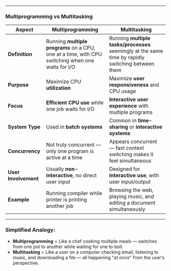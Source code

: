 

---

### Multiprogramming vs Multitasking

| Aspect               | **Multiprogramming**                                                                             | **Multitasking**                                                                                  |
| -------------------- | ------------------------------------------------------------------------------------------------ | ------------------------------------------------------------------------------------------------- |
| **Definition**       | Running **multiple programs** on a CPU, one at a time, with CPU switching when one waits for I/O | Running **multiple tasks/processes** seemingly at the same time by rapidly switching between them |
| **Purpose**          | Maximize CPU **utilization**                                                                     | Maximize **user responsiveness** and CPU usage                                                    |
| **Focus**            | **Efficient CPU use** while one job waits for I/O                                                | **Interactive user experience** with multiple programs                                            |
| **System Type**      | Used in **batch systems**                                                                        | Common in **time-sharing** or **interactive systems**                                             |
| **Concurrency**      | Not truly concurrent — only one program is active at a time                                      | Appears concurrent — fast context switching makes it feel simultaneous                            |
| **User Involvement** | Usually **non-interactive**, no direct user input                                                | Designed for **interactive use**, with user input/output                                          |
| **Example**          | Running compiler while printer is printing another job                                           | Browsing the web, playing music, and editing a document simultaneously                            |

---

###  **Simplified Analogy**:

* **Multiprogramming** = Like a chef cooking multiple meals — switches from one pot to another while waiting for one to boil.
* **Multitasking** = Like a user on a computer checking email, listening to music, and downloading a file — all happening "at once" from the user’s perspective.

